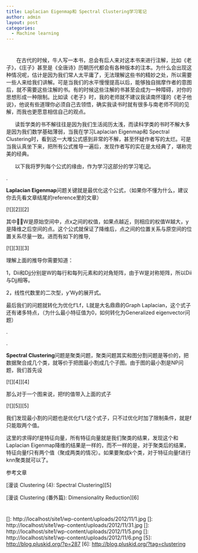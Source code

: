 ```yaml
---
title: Laplacian Eigenmap和 Spectral Clustering学习笔记
author: admin
layout: post
categories:
  - Machine learning
---
```

# 

       在古代的时候，牛人写一本书，总会有后人来对这本书来进行注解，比如《老子》，《庄子》甚至是《全唐诗》历朝历代都会有各种版本的注本。为什么会出现这种情况呢，估计是因为我们常人太平庸了，无法理解这些书的精妙之处，所以需要一些人来给我们讲解。可是当我们的水平慢慢提高以后，能够独自揣摩作者的意图后，就不需要这些注解的书。有的时候这些注解的书甚至会成为一种障碍，对你的思想形成一种限制。比如读《老子》时，我的老师就不建议我读南怀瑾的《老子他说》，他说有些道理你必须自己去领悟，确实我读书时就有很多与南老师不同的见解，而我也更愿意相信自己的观点。



      读哲学类的书不解往往是因为我们生活阅历太浅，而读科学类的书时不解大多是因为我们数学基础薄弱，当我在学习Laplacian Eigenmap和 Spectral Clustering时，看到这一大堆公式感到非常的不解，甚至怀疑作者写的太烂。可是当我认真坐下来，把所有公式推导一遍后，发现作者写的实在是太经典了，堪称完美的经典。

      以下我将罗列每个公式的缘由，作为学习这部分的学习笔记。



.

**Laplacian Eigenmap**问题关键就是最优化这个公式，（如果你不懂为什么，建议你去先看文章结尾的reference里的文章）

[![][2]][2]

其中W是原始空间中，点x之间的权值，如果点越近，则相应的权值W越大，y是降维之后空间的点。这个公式就保证了降维后，点之间的位置关系与原空间的位置关系尽量一致。进而有如下的推导,

[![][3]][3]

理解上面的推导你需要知道：

1，Dii和Djj分别是W的每行和每列元素和的对角矩阵，由于W是对称矩阵，所以Dii与Djj相等。

2，线性代数里的二次型，y’Wy的展开式。



最后我们的问题就转化为优化f’Lf，L就是大名鼎鼎的Graph Laplacian，这个式子还有诸多特点，（为什么最小特征值为0，如何转化为Generalized eigenvector问题）



.

.

**Spectral Clustering**问题是聚类问题，聚类问题其实和图分割问题是等价的，把数据聚合成几个类，就等价于把图最小割成几个子图。由于图的最小割是NP问题，我们首先设

[![][4]][4]

那么对于一个图来说，把f的值带入上面的式子

[![][5]][5]

我们发现最小割的问题也是优化f’Lf这个式子，只不过优化时加了限制条件，就是f只能取两个值。

这里的求得的f是特征向量，所有特征向量就是我们聚类的结果，发现这个和Laplacian Eigenmap降维的结果是一样的，而不一样的是，对于聚类后的结果，特征向量f只有两个值（聚成两类的情况）。如果要聚成k个类，对于特征向量f进行knn聚类就可以了。

参考文章

[漫谈 Clustering (4): Spectral Clustering][5]

[漫谈 Clustering (番外篇): Dimensionality Reduction][6]

#

 []: http://localhost/site1/wp-content/uploads/2012/11/1.jpg
 []: http://localhost/site1/wp-content/uploads/2012/11/31.jpg
 []: http://localhost/site1/wp-content/uploads/2012/11/5.png
 []: http://localhost/site1/wp-content/uploads/2012/11/6.png
 [5]: http://blog.pluskid.org/?p=287
 [6]: http://blog.pluskid.org/?tag=clustering